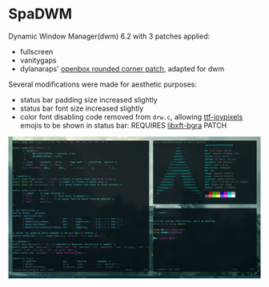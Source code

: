 # SpaDWM
Dynamic Window Manager(dwm) 6.2 with 3 patches applied:
- fullscreen
- vanitygaps
- dylanaraps' [openbox rounded corner patch](https://github.com/dylanaraps/openbox-patched), adapted for dwm

Several modifications were made for aesthetic purposes:
- status bar padding size increased slightly
- status bar font size increased slightly
- color font disabling code removed from `drw.c`, allowing [ttf-joypixels](https://www.archlinux.org/packages/community/any/ttf-joypixels/) emojis to be shown in status bar: REQUIRES [libxft-bgra](https://aur.archlinux.org/packages/libxft-bgra/) PATCH

![Screenshot](/screenshot.png)
